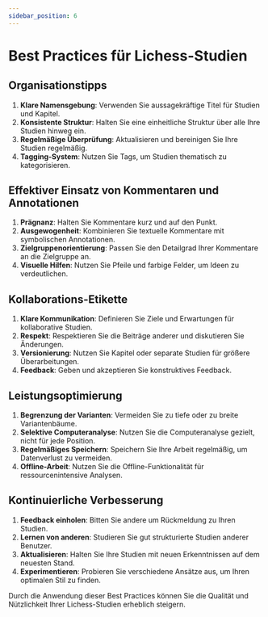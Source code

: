 ```yaml
---
sidebar_position: 6
---
```

# Best Practices für Lichess-Studien

## Organisationstipps

1. **Klare Namensgebung**: Verwenden Sie aussagekräftige Titel für Studien und Kapitel.
2. **Konsistente Struktur**: Halten Sie eine einheitliche Struktur über alle Ihre Studien hinweg ein.
3. **Regelmäßige Überprüfung**: Aktualisieren und bereinigen Sie Ihre Studien regelmäßig.
4. **Tagging-System**: Nutzen Sie Tags, um Studien thematisch zu kategorisieren.

## Effektiver Einsatz von Kommentaren und Annotationen

1. **Prägnanz**: Halten Sie Kommentare kurz und auf den Punkt.
2. **Ausgewogenheit**: Kombinieren Sie textuelle Kommentare mit symbolischen Annotationen.
3. **Zielgruppenorientierung**: Passen Sie den Detailgrad Ihrer Kommentare an die Zielgruppe an.
4. **Visuelle Hilfen**: Nutzen Sie Pfeile und farbige Felder, um Ideen zu verdeutlichen.

## Kollaborations-Etikette

1. **Klare Kommunikation**: Definieren Sie Ziele und Erwartungen für kollaborative Studien.
2. **Respekt**: Respektieren Sie die Beiträge anderer und diskutieren Sie Änderungen.
3. **Versionierung**: Nutzen Sie Kapitel oder separate Studien für größere Überarbeitungen.
4. **Feedback**: Geben und akzeptieren Sie konstruktives Feedback.

## Leistungsoptimierung

1. **Begrenzung der Varianten**: Vermeiden Sie zu tiefe oder zu breite Variantenbäume.
2. **Selektive Computeranalyse**: Nutzen Sie die Computeranalyse gezielt, nicht für jede Position.
3. **Regelmäßiges Speichern**: Speichern Sie Ihre Arbeit regelmäßig, um Datenverlust zu vermeiden.
4. **Offline-Arbeit**: Nutzen Sie die Offline-Funktionalität für ressourcenintensive Analysen.

## Kontinuierliche Verbesserung

1. **Feedback einholen**: Bitten Sie andere um Rückmeldung zu Ihren Studien.
2. **Lernen von anderen**: Studieren Sie gut strukturierte Studien anderer Benutzer.
3. **Aktualisieren**: Halten Sie Ihre Studien mit neuen Erkenntnissen auf dem neuesten Stand.
4. **Experimentieren**: Probieren Sie verschiedene Ansätze aus, um Ihren optimalen Stil zu finden.

Durch die Anwendung dieser Best Practices können Sie die Qualität und Nützlichkeit Ihrer Lichess-Studien erheblich steigern.
